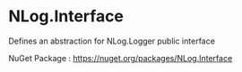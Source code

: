 NLog.Interface
==============

Defines an abstraction for NLog.Logger public interface

NuGet Package : https://nuget.org/packages/NLog.Interface